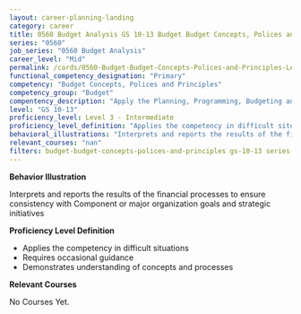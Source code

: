 ```yaml
---
layout: career-planning-landing
category: career
title: 0560 Budget Analysis GS 10-13 Budget Budget Concepts, Polices and Principles
series: "0560"
job_series: "0560 Budget Analysis"
career_level: "Mid"
permalink: /cards/0560-Budget-Budget-Concepts-Polices-and-Principles-Level-3---Intermediate/
functional_competency_designation: "Primary"
competency: "Budget Concepts, Polices and Principles"
competency_group: "Budget"
compentency_description: "Apply the Planning, Programming, Budgeting and Execution (PPBE), fiscal law, policies, regulations, principles, standards and procedures to financial management activities."
level: "GS 10-13"
proficiency_level: Level 3 - Intermediate
proficiency_level_definition: "Applies the competency in difficult situations ? Requires occasional guidance ? Demonstrates understanding of concepts and processes"
behavioral_illustrations: "Interprets and reports the results of the financial processes to ensure consistency with Component or major organization goals and strategic initiatives"
relevant_courses: "nan"
filters: budget-budget-concepts-polices-and-principles gs-10-13 series-0560
---
```


<div id="cfo-card-content-behavioral-illustrations" class="cfo-inner-card-content">
<p><b>Behavior Illustration</b></p>
<p>Interprets and reports the results of the financial processes to ensure consistency with Component or major organization goals and strategic initiatives</p>
</div>

<div id="cfo-card-content-proficiency-level-definition" class="cfo-inner-card-content">
<p><b>Proficiency Level Definition</b></p>
<ul><li>Applies the competency in difficult situations</li>
<li>Requires occasional guidance</li>
<li>Demonstrates understanding of concepts and processes</li>
</ul></div>

<div id="cfo-card-content-relevant-courses" class="cfo-inner-card-content">
<p><b>Relevant Courses</b></p>
<div class="cfo-courses-outer">
<div class="cfo-courses-inner">No Courses Yet.</div>
</div>
</div>
